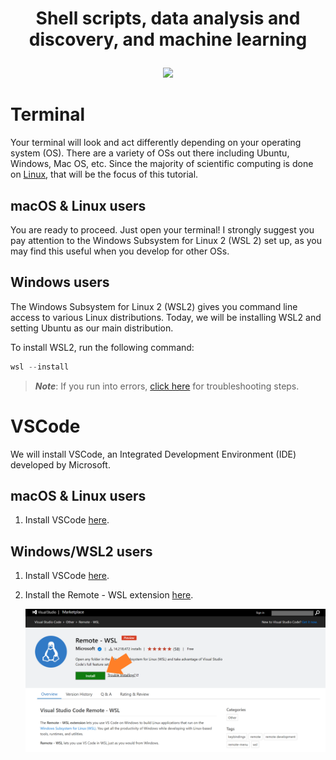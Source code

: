 # <p align="center">Shell scripts, data analysis and discovery, and machine learning</p>

<p align="center"><img src="../images/AdobeStock_125371270.jpeg" height="400"></p>

# Terminal

Your terminal will look and act differently depending on your operating system (OS). There are a variety of OSs out there including Ubuntu, Windows, Mac OS, etc. Since the majority of scientific computing is done on [Linux](https://www.linux.org/), that will be the focus of this tutorial. 

## macOS & Linux users

You are ready to proceed. Just open your terminal! I strongly suggest you pay attention to the Windows Subsystem for Linux 2 (WSL 2) set up, as you may find this useful when you develop for other OSs. 

## Windows users

The Windows Subsystem for Linux 2 (WSL2) gives you command line access to various Linux distributions. Today, we will be installing WSL2 and setting Ubuntu as our main distribution. 

To install WSL2, run the following command:

```powershell
wsl --install
```

>***Note***: If you run into errors, [click here](https://github.com/phytooracle/ASEMS_Workshop/blob/main/session2/troubleshooting.md) for troubleshooting steps.

# VSCode

We will install VSCode, an Integrated Development Environment (IDE) developed by Microsoft.

## macOS & Linux users

1. Install VSCode [here](https://code.visualstudio.com/download).

## Windows/WSL2 users

1. Install VSCode [here](https://code.visualstudio.com/download).
2. Install the Remote - WSL extension [here](https://marketplace.visualstudio.com/items?itemName=ms-vscode-remote.remote-wsl).
   
    ![](/images/wsl_extension.png)
